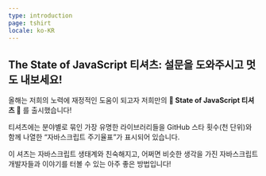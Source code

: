```yaml
---
type: introduction
page: tshirt
locale: ko-KR
---
```


## The State of JavaScript 티셔츠: 설문을 도와주시고 멋도 내보세요!

올해는 저희의 노력에 재정적인 도움이 되고자 저희만의 **👕 State of JavaScript 티셔츠 👕** 를 출시했습니다!

티셔츠에는 분야별로 묶인 가장 유명한 라이브러리들을 GitHub 스타 횟수(천 단위)와 함께 나열한 “자바스크립트 주기율표”가 표시되어 있습니다.

이 셔츠는 자바스크립트 생태계와 친숙해지고, 어쩌면 비슷한 생각을 가진 자바스크립트 개발자들과 이야기를 터볼 수 있는 아주 좋은 방법입니다!